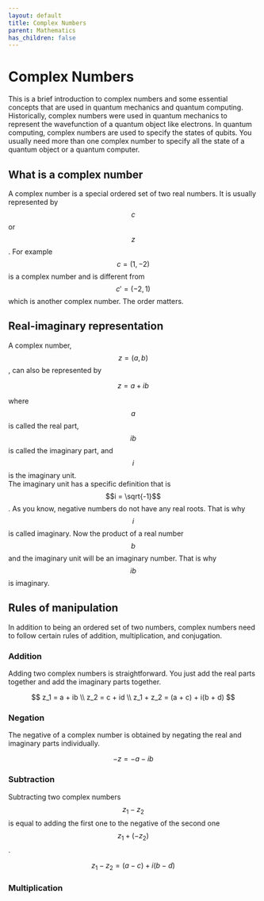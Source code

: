 ```yaml
---
layout: default
title: Complex Numbers
parent: Mathematics
has_children: false
---
```


# Complex Numbers 

This is a brief introduction to complex numbers and some essential concepts that are used in quantum mechanics and quantum computing. 
Historically, complex numbers were used in quantum mechanics to represent the wavefunction of a quantum object like electrons. 
In quantum computing, complex numbers are used to specify the states of qubits. 
You usually need more than one complex number to specify all the state of a quantum object or a quantum computer. 

## What is a complex number 
A complex number is a special ordered set of two real numbers. 
It is usually represented by $$c$$ or $$z$$. 
For example $$c = (1, -2)$$ is a complex number and is different from $$c' = (-2, 1)$$ which is another complex number. 
The order matters.  

## Real-imaginary representation
A complex number, $$z = (a, b)$$, can also be represented by 

$$z = a + ib$$ 

where $$a$$ is called the real part, $$ib$$ is called the imaginary part, and $$i$$ is the imaginary unit.  
The imaginary unit has a specific definition that is $$i = \sqrt{-1}$$. As you know, negative numbers do not have any real roots. That is why $$i$$ is called imaginary. 
Now the product of a real number $$b$$ and the imaginary unit will be an imaginary number. That is why $$ib$$ is imaginary. 

## Rules of manipulation 
In addition to being an ordered set of two numbers, complex numbers need to follow certain rules of addition, multiplication, and conjugation. 

### Addition
Adding two complex numbers is straightforward. You just add the real parts together and add the imaginary parts together.  

$$
z_1 = a + ib \\
z_2 = c + id \\
z_1 + z_2 = (a + c) + i(b + d) 
$$

### Negation 
The negative of a complex number is obtained by negating the real and imaginary parts individually.

$$
-z = -a - ib
$$

### Subtraction 
Subtracting two complex numbers $$z_1 - z_2$$ is equal to adding the first one to the negative of the second one $$z_1 + (-z_2)$$. 

$$
z_1 - z_2 = (a - c) + i(b - d) 
$$

### Multiplication 

